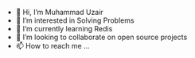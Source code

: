 - 👋 Hi, I’m Muhammad Uzair
- 👀 I’m interested in Solving Problems
- 🌱 I’m currently learning Redis
- 💞️ I’m looking to collaborate on open source projects
- 📫 How to reach me ...

<!---
uzairkk1/uzairkk1 is a ✨ special ✨ repository because its `README.md` (this file) appears on your GitHub profile.
You can click the Preview link to take a look at your changes.
--->
